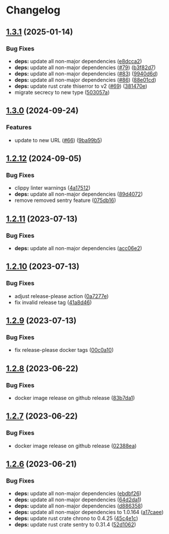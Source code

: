 # Changelog

## [1.3.1](https://github.com/Timmi6790/netcup-offer-bot/compare/v1.3.0...v1.3.1) (2025-01-14)


### Bug Fixes

* **deps:** update all non-major dependencies ([e8dcca2](https://github.com/Timmi6790/netcup-offer-bot/commit/e8dcca2bedd235b50011b19e388e0c59cb36485f))
* **deps:** update all non-major dependencies ([#79](https://github.com/Timmi6790/netcup-offer-bot/issues/79)) ([b3f82d7](https://github.com/Timmi6790/netcup-offer-bot/commit/b3f82d7630c27fe3a7e9cf172abde9f5d059bdf0))
* **deps:** update all non-major dependencies ([#83](https://github.com/Timmi6790/netcup-offer-bot/issues/83)) ([9940d6d](https://github.com/Timmi6790/netcup-offer-bot/commit/9940d6d231d458070c1de4ed7d7b1951fdea2053))
* **deps:** update all non-major dependencies ([#86](https://github.com/Timmi6790/netcup-offer-bot/issues/86)) ([88e01cd](https://github.com/Timmi6790/netcup-offer-bot/commit/88e01cdedc69dc79ae41ac037b2ba32a3257868a))
* **deps:** update rust crate thiserror to v2 ([#69](https://github.com/Timmi6790/netcup-offer-bot/issues/69)) ([381470e](https://github.com/Timmi6790/netcup-offer-bot/commit/381470ea9621ad28b2143aeaa5daa592344b41bf))
* migrate secrecy to new type ([503057a](https://github.com/Timmi6790/netcup-offer-bot/commit/503057a103a6a95e4bd6dbcc52eb44a4c3d2e0a7))

## [1.3.0](https://github.com/Timmi6790/netcup-offer-bot/compare/v1.2.12...v1.3.0) (2024-09-24)


### Features

* update to new URL ([#66](https://github.com/Timmi6790/netcup-offer-bot/issues/66)) ([9ba99b5](https://github.com/Timmi6790/netcup-offer-bot/commit/9ba99b5a80c058f10b028f65cede04e13f53257d))

## [1.2.12](https://github.com/Timmi6790/netcup-offer-bot/compare/1.2.11...v1.2.12) (2024-09-05)


### Bug Fixes

* clippy linter warnings ([4a17512](https://github.com/Timmi6790/netcup-offer-bot/commit/4a175125f3e01700b2ad69656ffa3ad421681336))
* **deps:** update all non-major dependencies ([89d4072](https://github.com/Timmi6790/netcup-offer-bot/commit/89d4072f823d4931419fb61d5e79fc22ef87da3d))
* remove removed sentry feature ([075db16](https://github.com/Timmi6790/netcup-offer-bot/commit/075db16f67e814803f83bec1157de19850c267de))

## [1.2.11](https://github.com/Timmi6790/netcup-offer-bot/compare/1.2.10...1.2.11) (2023-07-13)


### Bug Fixes

* **deps:** update all non-major dependencies ([acc06e2](https://github.com/Timmi6790/netcup-offer-bot/commit/acc06e2f3edc62ea1c2f2bbf9267b0d0dd13c048))

## [1.2.10](https://github.com/Timmi6790/netcup-offer-bot/compare/1.2.9...1.2.10) (2023-07-13)


### Bug Fixes

* adjust release-please action ([0a7277e](https://github.com/Timmi6790/netcup-offer-bot/commit/0a7277e7b249e2c8badc9d40bb8cb0960ba01492))
* fix invalid release tag ([41a8d46](https://github.com/Timmi6790/netcup-offer-bot/commit/41a8d46b58639ae3808456f010f6a15bfca7934f))

## [1.2.9](https://github.com/Timmi6790/netcup-offer-bot/compare/1.2.8...1.2.9) (2023-07-13)


### Bug Fixes

* fix release-please docker tags ([00c0a10](https://github.com/Timmi6790/netcup-offer-bot/commit/00c0a107a77d6a06e0bc2e512897cd026cd25668))

## [1.2.8](https://github.com/Timmi6790/netcup-offer-bot/compare/1.2.7...1.2.8) (2023-06-22)


### Bug Fixes

* docker image release on github release ([83b7da1](https://github.com/Timmi6790/netcup-offer-bot/commit/83b7da1ab824393ea3c1e336f9695cdaef2a2c94))

## [1.2.7](https://github.com/Timmi6790/netcup-offer-bot/compare/1.2.6...1.2.7) (2023-06-22)


### Bug Fixes

* docker image release on github release ([02388ea](https://github.com/Timmi6790/netcup-offer-bot/commit/02388ea5ae982ca334c4478b1833460dca666251))

## [1.2.6](https://github.com/Timmi6790/netcup-offer-bot/compare/1.2.5...1.2.6) (2023-06-21)


### Bug Fixes

* **deps:** update all non-major dependencies ([ebdbf26](https://github.com/Timmi6790/netcup-offer-bot/commit/ebdbf269f260db20869cf248e4289e6631dd27f0))
* **deps:** update all non-major dependencies ([64d2da1](https://github.com/Timmi6790/netcup-offer-bot/commit/64d2da1fc472eb65b19f540b4487015ff0defdff))
* **deps:** update all non-major dependencies ([d886358](https://github.com/Timmi6790/netcup-offer-bot/commit/d886358b0dd25d0e5912673056d03d5130ba3634))
* **deps:** update all non-major dependencies to 1.0.164 ([a17caee](https://github.com/Timmi6790/netcup-offer-bot/commit/a17caee239ef50f569a714bf59c00ebc1d501f74))
* **deps:** update rust crate chrono to 0.4.25 ([45c4e1c](https://github.com/Timmi6790/netcup-offer-bot/commit/45c4e1c7c7d31a23380bb9af3eda17d33983a7e2))
* **deps:** update rust crate sentry to 0.31.4 ([52d1062](https://github.com/Timmi6790/netcup-offer-bot/commit/52d106236d277ac34f7e2b75da3be7c759f8df05))
